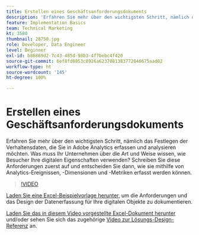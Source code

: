 ```yaml
---
title: Erstellen eines Geschäftsanforderungsdokuments
description: 'Erfahren Sie mehr über den wichtigsten Schritt, nämlich das Festlegen der Verhaltensdaten, die Sie in Adobe Analytics erfassen und analysieren möchten. Was muss Ihr Unternehmen über die Art und Weise wissen, wie Besucher Ihre digitalen Eigenschaften verwenden? Schreiben Sie diese Anforderungen zuerst auf und entscheiden Sie dann, wie sie mithilfe von Analytics-Ereignissen, -Dimensionen und -Metriken erfasst werden können. '
feature: Implementation Basics
team: Technical Marketing
kt: 3580
thumbnail: 28758.jpg
role: Developer, Data Engineer
level: Beginner
exl-id: b86869d2-7c43-485d-98b3-4f7bebc4f420
source-git-commit: 6ef8fd0853c8926a6237081383772046675aad02
workflow-type: ht
source-wordcount: '145'
ht-degree: 100%

---
```


# Erstellen eines Geschäftsanforderungsdokuments

Erfahren Sie mehr über den wichtigsten Schritt, nämlich das Festlegen der Verhaltensdaten, die Sie in Adobe Analytics erfassen und analysieren möchten. Was muss Ihr Unternehmen über die Art und Weise wissen, wie Besucher Ihre digitalen Eigenschaften verwenden? Schreiben Sie diese Anforderungen zuerst auf und entscheiden Sie dann, wie sie mithilfe von Analytics-Ereignissen, -Dimensionen und -Metriken erfasst werden können.

>[!VIDEO](https://video.tv.adobe.com/v/28758/?quality=12)

[Laden Sie eine Excel-Beispielvorlage herunter](assets/aa-implementation-playbook.xlsx), um die Anforderungen und das Design der Datenerfassung für Ihre digitalen Objekte zu dokumentieren.

[Laden Sie das in diesem Video vorgestellte Excel-Dokument herunter](assets/geometrixx-clothiers-brd-sdr.xlsx) und/oder sehen Sie sich das zugehörige [Video zur Lösungs-Design-Referenz](creating-and-maintaining-an-sdr.md) an.
